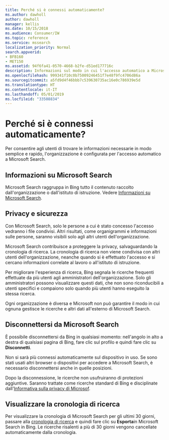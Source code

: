 ```yaml
---
title: Perché si è connessi automaticamente?
ms.author: dawholl
author: dawholl
manager: kellis
ms.date: 10/15/2018
ms.audience: Consumer/IW
ms.topic: reference
ms.service: mssearch
localization_priority: Normal
search.appverid:
- BFB160
- MET150
ms.assetid: 94f6fa41-0570-4668-b2fe-d51ed177716c
description: Informazioni sul modo in cui l'accesso automatico a Microsoft Search può aiutare a trovare rapidamente e facilmente risultati di lavoro
ms.openlocfilehash: 999341f10c0b75009246451f7e48f9fc4706d86a
ms.sourcegitcommit: a5fd9d4f46bbb7c539630735ac16e0c786939e5d
ms.translationtype: HT
ms.contentlocale: it-IT
ms.lasthandoff: 05/01/2019
ms.locfileid: "33508834"
---
```

# <a name="why-am-i-automatically-signed-in"></a>Perché si è connessi automaticamente?

Per consentire agli utenti di trovare le informazioni necessarie in modo semplice e rapido, l'organizzazione è configurata per l'accesso automatico a Microsoft Search.
  
## <a name="about-microsoft-search"></a>Informazioni su Microsoft Search

Microsoft Search raggruppa in Bing tutto il contenuto raccolto dall'organizzazione o dall'istituto di istruzione. Vedere [Informazioni su Microsoft Search](about-microsoft-search.md).
  
## <a name="privacy-and-security"></a>Privacy e sicurezza

Con Microsoft Search, solo le persone a cui è stato concesso l'accesso vedranno i file condivisi. Altri risultati, come organigrammi e informazioni sulle persone, saranno visibili solo agli altri utenti dell'organizzazione.
  
Microsoft Search contribuisce a proteggere la privacy, salvaguardando la cronologia di ricerca. La cronologia di ricerca non viene condivisa con altri utenti dell'organizzazione, neanche quando si è effettuato l'accesso e si cercano informazioni correlate al lavoro o all'istituto di istruzione.
  
Per migliorare l'esperienza di ricerca, Bing segnala le ricerche frequenti effettuate da più utenti agli amministratori dell'organizzazione. Solo gli amministratori possono visualizzare questi dati, che non sono riconducibili a utenti specifici e compaiono solo quando più utenti hanno eseguito la stessa ricerca.
  
Ogni organizzazione è diversa e Microsoft non può garantire il modo in cui ognuna gestisce le ricerche e altri dati all'esterno di Microsoft Search.
  
## <a name="sign-out-of-microsoft-search"></a>Disconnettersi da Microsoft Search

È possibile disconnettersi da Bing in qualsiasi momento: nell'angolo in alto a destra di qualsiasi pagina di Bing, fare clic sul profilo e quindi fare clic su **Disconnetti**.
  
Non si sarà più connessi automaticamente sul dispositivo in uso. Se sono stati usati altri browser o dispositivi per accedere a Microsoft Search, è necessario disconnettersi anche in quelle posizioni. 
  
Dopo la disconnessione, le ricerche non usufruiranno di protezioni aggiuntive. Saranno trattate come ricerche standard di Bing e disciplinate dall'[Informativa sulla privacy di Microsof](https://privacy.microsoft.com/en-us/privacystatement).
  
## <a name="view-your-search-history"></a>Visualizzare la cronologia di ricerca

Per visualizzare la cronologia di Microsoft Search per gli ultimi 30 giorni, passare alla [cronologia di ricerca](https://ssl.bing.com/profile/history) e quindi fare clic su **Esporta**in Microsoft Search in Bing. Le ricerche risalenti a più di 30 giorni vengono cancellate automaticamente dalla cronologia.

  

